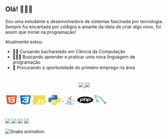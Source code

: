 ## Olá! 🙋🏻‍♀️

Sou uma estudante e desenvolvedora de sistemas fascinada por tecnologia. Sempre fui encantada por códigos e amante da ideia de criar algo novo, foi assim que iniciei na programação!

Atualmente estou:

- ✍🏻 Cursando bacharelado em Ciência da Computação
- 👩🏻‍💻 Buscando aprender e praticar uma nova linguagem de programação
- 💼 Procurando a oportunidade do primeiro emprego na área

#

<div align="center">
  <a href="https://github.com/Bianca-Alves">
  <img height="180em" src="https://github-readme-stats.vercel.app/api?username=Bianca-Alves&show_icons=true&theme=radical&include_all_commits=true&count_private=true"/>
  <img height="180em" src="https://github-readme-stats.vercel.app/api/top-langs/?username=Bianca-Alves&layout=compact&langs_count=10&theme=radical"/>
</div>

<div style="display: inline_block"><br>
  <img align="center" alt="HTML" height="30" width="40" src="https://github.com/devicons/devicon/blob/master/icons/html5/html5-original.svg">
  <img align="center" alt="CSS" height="30" width="40" src="https://github.com/devicons/devicon/blob/master/icons/css3/css3-original.svg">
  <img align="center" alt="JS" height="30" width="40" src="https://github.com/devicons/devicon/blob/master/icons/javascript/javascript-plain.svg">
  <img align="center" alt="Python" height="40" width="50" src="https://github.com/devicons/devicon/blob/master/icons/python/python-original.svg">
  <img align="center" alt="Java" height="30" width="40" src="https://github.com/devicons/devicon/blob/master/icons/java/java-original.svg">
  <img align="center" alt="PHP" height="40" width="50" src="https://github.com/devicons/devicon/blob/master/icons/php/php-plain.svg">
  <img align="center" alt="MySQL" height="30" width="40" src="https://github.com/devicons/devicon/blob/master/icons/mysql/mysql-plain.svg">
</div>

#

<div>
  <a href="https://www.facebook.com/bianca.alves.14661/" target="_blank"><img src="https://img.shields.io/badge/Bianca Alves-1877F2?style=for-the-badge&logo=facebook&logoColor=white"></a>
  <a href="https://www.instagram.com/bianca0alves/" target="_blank"><img src="https://img.shields.io/badge/bianca0alves-E4405F?style=for-the-badge&logo=instagram&logoColor=white"></a>
  <a href="https://www.linkedin.com/in/bianca-santos-alves-475865230/" target="_blank"><img src="https://img.shields.io/badge/Bianca Santos Alves-0077B5?style=for-the-badge&logo=linkedin&logoColor=white"></a>
  <a href="mailto:biasantosalves04@gmail.com" target="_blank"><img src="https://img.shields.io/badge/biasantosalves04@gmail.com-D14836?style=for-the-badge&logo=gmail&logoColor=white"></a>
</div>

![Snake animation](https://github.com/Bianca-Alves/Bianca-Alves/blob/output/github-contribution-grid-snake.svg)
